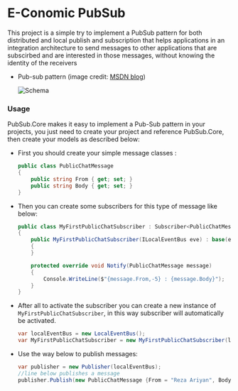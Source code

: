 # E-Conomic PubSub

This project is a simple try to implement a PubSub pattern for both distributed and local publish and subscription that
helps applications in an integration architecture to send messages to other applications that are subscirbed and are
interested in those messages, without knowing the identity of the receivers

- Pub-sub pattern (image
  credit: [MSDN blog](https://docs.microsoft.com/en-us/previous-versions/msp-n-p/ff649664(v=pandp.10)?redirectedfrom=MSDN))

  ![Schema](https://docs.microsoft.com/en-us/previous-versions/msp-n-p/images/ff649664.despublishsubscribe_f01(en-us,pandp.10).gif)

### Usage

PubSub.Core makes it easy to implement a Pub-Sub pattern in your projects, you just need to create your project and
reference PubSub.Core, then create your models as described below:

- First you should create your simple message classes :

  ```csharp 
  public class PublicChatMessage
  {
      public string From { get; set; }
      public string Body { get; set; }
  }
  ```
- Then you can create some subscribers for this type of message like below:

  ```csharp 
  public class MyFirstPublicChatSubscriber : Subscriber<PublicChatMessage>
  {
      public MyFirstPublicChatSubscriber(ILocalEventBus eve) : base(eve)
      {
      }
  
      protected override void Notify(PublicChatMessage message)
      {
          Console.WriteLine($"{message.From,-5} : {message.Body}");
      }
  }
  ```
- After all to activate the subscriber you can create a new instance of ``MyFirstPublicChatSubscriber``, in this way
  subscriber will automatically be activated.
  ```csharp
  var localEventBus = new LocalEventBus();
  var MyFirstPublicChatSubscriber = new MyFirstPublicChatSubscriber(localEventBus);
  ```

- Use the way below to publish messages:
  ```csharp
  var publisher = new Publisher(localEventBus);
  //line below publishes a message
  publisher.Publish(new PublicChatMessage {From = "Reza Ariyan", Body = "Hellow world !"}); 
  ```